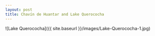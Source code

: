 ```yaml
---
layout: post
title: Chavín de Huantar and Lake Querococha
---
```


![Lake Querococha]({{ site.baseurl }}/images/Lake-Querococha-1.jpg)
